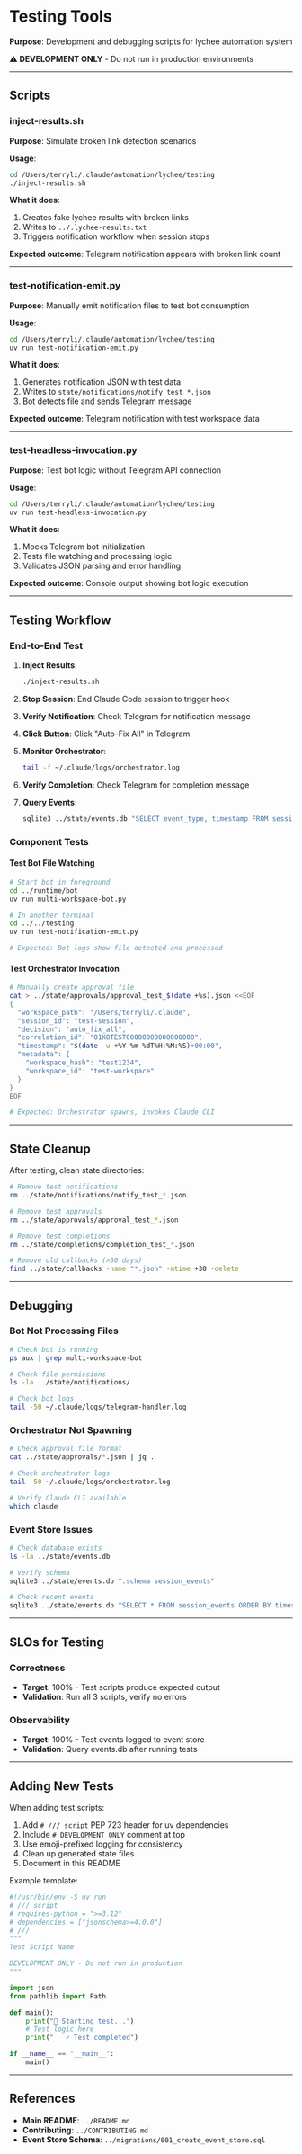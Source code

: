# Testing Tools

**Purpose**: Development and debugging scripts for lychee automation system

**⚠️ DEVELOPMENT ONLY** - Do not run in production environments

______________________________________________________________________

## Scripts

### inject-results.sh

**Purpose**: Simulate broken link detection scenarios

**Usage**:

```bash
cd /Users/terryli/.claude/automation/lychee/testing
./inject-results.sh
```

**What it does**:

1. Creates fake lychee results with broken links
1. Writes to `../.lychee-results.txt`
1. Triggers notification workflow when session stops

**Expected outcome**: Telegram notification appears with broken link count

______________________________________________________________________

### test-notification-emit.py

**Purpose**: Manually emit notification files to test bot consumption

**Usage**:

```bash
cd /Users/terryli/.claude/automation/lychee/testing
uv run test-notification-emit.py
```

**What it does**:

1. Generates notification JSON with test data
1. Writes to `state/notifications/notify_test_*.json`
1. Bot detects file and sends Telegram message

**Expected outcome**: Telegram notification with test workspace data

______________________________________________________________________

### test-headless-invocation.py

**Purpose**: Test bot logic without Telegram API connection

**Usage**:

```bash
cd /Users/terryli/.claude/automation/lychee/testing
uv run test-headless-invocation.py
```

**What it does**:

1. Mocks Telegram bot initialization
1. Tests file watching and processing logic
1. Validates JSON parsing and error handling

**Expected outcome**: Console output showing bot logic execution

______________________________________________________________________

## Testing Workflow

### End-to-End Test

1. **Inject Results**:

   ```bash
   ./inject-results.sh
   ```

1. **Stop Session**: End Claude Code session to trigger hook

1. **Verify Notification**: Check Telegram for notification message

1. **Click Button**: Click "Auto-Fix All" in Telegram

1. **Monitor Orchestrator**:

   ```bash
   tail -f ~/.claude/logs/orchestrator.log
   ```

1. **Verify Completion**: Check Telegram for completion message

1. **Query Events**:

   ```bash
   sqlite3 ../state/events.db "SELECT event_type, timestamp FROM session_events WHERE correlation_id = '...' ORDER BY timestamp;"
   ```

### Component Tests

#### Test Bot File Watching

```bash
# Start bot in foreground
cd ../runtime/bot
uv run multi-workspace-bot.py

# In another terminal
cd ../../testing
uv run test-notification-emit.py

# Expected: Bot logs show file detected and processed
```

#### Test Orchestrator Invocation

```bash
# Manually create approval file
cat > ../state/approvals/approval_test_$(date +%s).json <<EOF
{
  "workspace_path": "/Users/terryli/.claude",
  "session_id": "test-session",
  "decision": "auto_fix_all",
  "correlation_id": "01K8TEST00000000000000000",
  "timestamp": "$(date -u +%Y-%m-%dT%H:%M:%S)+00:00",
  "metadata": {
    "workspace_hash": "test1234",
    "workspace_id": "test-workspace"
  }
}
EOF

# Expected: Orchestrator spawns, invokes Claude CLI
```

______________________________________________________________________

## State Cleanup

After testing, clean state directories:

```bash
# Remove test notifications
rm ../state/notifications/notify_test_*.json

# Remove test approvals
rm ../state/approvals/approval_test_*.json

# Remove test completions
rm ../state/completions/completion_test_*.json

# Remove old callbacks (>30 days)
find ../state/callbacks -name "*.json" -mtime +30 -delete
```

______________________________________________________________________

## Debugging

### Bot Not Processing Files

```bash
# Check bot is running
ps aux | grep multi-workspace-bot

# Check file permissions
ls -la ../state/notifications/

# Check bot logs
tail -50 ~/.claude/logs/telegram-handler.log
```

### Orchestrator Not Spawning

```bash
# Check approval file format
cat ../state/approvals/*.json | jq .

# Check orchestrator logs
tail -50 ~/.claude/logs/orchestrator.log

# Verify Claude CLI available
which claude
```

### Event Store Issues

```bash
# Check database exists
ls -la ../state/events.db

# Verify schema
sqlite3 ../state/events.db ".schema session_events"

# Check recent events
sqlite3 ../state/events.db "SELECT * FROM session_events ORDER BY timestamp DESC LIMIT 10;"
```

______________________________________________________________________

## SLOs for Testing

### Correctness

- **Target**: 100% - Test scripts produce expected output
- **Validation**: Run all 3 scripts, verify no errors

### Observability

- **Target**: 100% - Test events logged to event store
- **Validation**: Query events.db after running tests

______________________________________________________________________

## Adding New Tests

When adding test scripts:

1. Add `# /// script` PEP 723 header for uv dependencies
1. Include `# DEVELOPMENT ONLY` comment at top
1. Use emoji-prefixed logging for consistency
1. Clean up generated state files
1. Document in this README

Example template:

```python
#!/usr/bin/env -S uv run
# /// script
# requires-python = ">=3.12"
# dependencies = ["jsonschema>=4.0.0"]
# ///
"""
Test Script Name

DEVELOPMENT ONLY - Do not run in production
"""

import json
from pathlib import Path

def main():
    print("🧪 Starting test...")
    # Test logic here
    print("   ✓ Test completed")

if __name__ == "__main__":
    main()
```

______________________________________________________________________

## References

- **Main README**: `../README.md`
- **Contributing**: `../CONTRIBUTING.md`
- **Event Store Schema**: `../migrations/001_create_event_store.sql`
